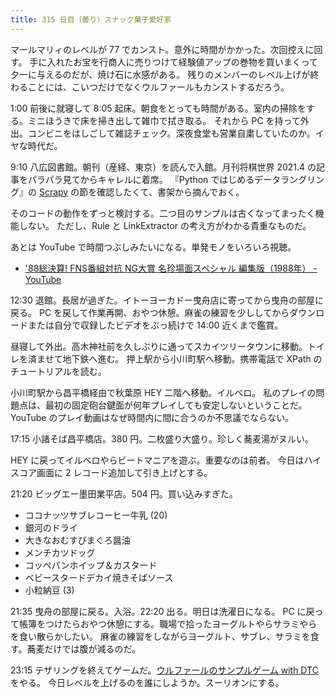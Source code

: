 ```yaml
---
title: 315 日目（曇り）スナック菓子愛好家
---
```


マールマリィのレベルが 77 でカンスト。意外に時間がかかった。次回控えに回す。
手に入れたお宝を行商人に売りつけて経験値アップの巻物を買いまくって夕一に与えるのだが、焼け石に水感がある。
残りのメンバーのレベル上げが終わることには、こいつだけでなくウルファールもカンストするだろう。

1:00 前後に就寝して 8:05 起床。朝食をとっても時間がある。室内の掃除をする。ミニほうきで床を掃き出して雑巾で拭き取る。
それから PC を持って外出。コンビニをはしごして雑誌チェック。深夜食堂も営業自粛していたのか。イヤな時代だ。

9:10 八広図書館。朝刊（産経、東京）を読んで入館。月刊将棋世界 2021.4 の記事をパラパラ見てからキャレルに着席。
『Python ではじめるデータラングリング』の [Scrapy] の節を確認したくて、書架から摘んでおく。

そのコードの動作をずっと検討する。二つ目のサンプルは古くなってまったく機能しない。
ただし、Rule と LinkExtractor の考え方がわかる貴重なものだ。

あとは YouTube で時間つぶしみたいになる。単発モノをいろいろ視聴。

* ['88総決算! FNS番組対抗 NG大賞 名珍場面スペシャル 編集版（1988年） - YouTube](https://www.youtube.com/watch?v=WEVP1Y_vsqY)

12:30 退館。長居が過ぎた。イトーヨーカドー曳舟店に寄ってから曳舟の部屋に戻る。
PC を戻して作業再開、おやつ休憩。麻雀の練習を少ししてからダウンロードまたは自分で収録したビデオをぶっ続けで 14:00 近くまで鑑賞。

昼寝して外出。高木神社前を久しぶりに通ってスカイツリータウンに移動。トイレを済ませて地下鉄へ進む。
押上駅から小川町駅へ移動。携帯電話で XPath のチュートリアルを読む。

小川町駅から昌平橋経由で秋葉原 HEY 二階へ移動。イルベロ。
私のプレイの問題点は、最初の固定砲台鍵面が何年プレイしても安定しないということだ。YouTube のプレイ動画はなぜ時間内に間に合うのか不思議でならない。

17:15 小諸そば昌平橋店。380 円。二枚盛り大盛り。珍しく蕎麦湯がヌルい。

HEY に戻ってイルベロやらビートマニアを遊ぶ。重要なのは前者。
今日はハイスコア画面に 2 レコード追加して引き上げとする。

21:20 ビッグエー墨田業平店。504 円。買い込みすぎた。

* ココナッツサブレコーヒー牛乳 (20)
* 銀河のドライ
* 大きなおむすびまぐろ醤油
* メンチカツドッグ
* コッペパンホイップ＆カスタード
* ベビースタードデカイ焼きそばソース
* 小粒納豆 (3)

21:35 曳舟の部屋に戻る。入浴。22:20 出る。明日は洗濯日になる。
PC に戻って帳簿をつけたらおやつ休憩にする。職場で拾ったヨーグルトやらサラミやらを食い散らかしたい。
麻雀の練習をしながらヨーグルト、サブレ、サラミを食す。蕎麦だけでは腹が減るのだ。

23:15 テザリングを終えてゲームだ。[ウルファールのサンプルゲーム with DTC][bshf21b] をやる。
今日レベルを上げるのを誰にしようか。スーリオンにする。

[bshf21b]: https://wodifes.net/game/show/446
[scrapy]: https://scrapy.org/
